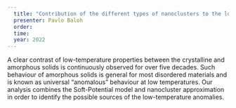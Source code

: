 ```yaml
---
  title: "Contribution of the different types of nanoclusters to the low-temperature anomalies in As<sub>x</sub>S<sub>100-x</sub> amorphous solids"
  presenter: Pavlo Baloh
  order: 
  time: 
  year: 2022
---
```

A clear contrast of low-temperature properties between the crystalline and amorphous solids is continuously observed for over five decades. Such behaviour of amorphous solids is general for most disordered materials and is known as universal “anomalous” behaviour at low temperatures. Our analysis combines the Soft-Potential model and nanocluster approximation in order to identify the possible sources of the low-temperature anomalies.